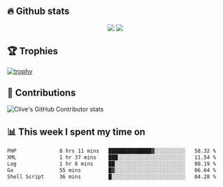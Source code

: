 ## &#128293; Github stats

<!-- GitHub Readme Streak Stats - https://github.com/DenverCoder1/github-readme-streak-stats -->
<p align="center">

<picture>
  <source 
    srcset="https://github-readme-stats.vercel.app/api?username=clivewalkden&count_private=true&show_icons=true&theme=darcula"
    media="(prefers-color-scheme: dark)"
  />
  <source
    srcset="https://github-readme-stats.vercel.app/api?username=clivewalkden&count_private=true&show_icons=true&theme=calm"
    media="(prefers-color-scheme: light), (prefers-color-scheme: no-preference)"
  />
  <img src="https://github-readme-stats.vercel.app/api?username=clivewalkden&count_private=true&show_icons=true&theme=darcula" />
</picture>

<a href="https://git.io/streak-stats" target="_blank">
  <img src="http://github-readme-streak-stats.herokuapp.com?user=clivewalkden&theme=darcula&date_format=j%20M%5B%20Y%5D" />
</a>

</p>

## &#127942; Trophies
[![trophy](https://github-profile-trophy.vercel.app/?username=clivewalkden&theme=onedark)](https://github.com/clivewalkden/github-profile-trophy)

## &#129309; Contributions
![Clive's GitHub Contributor stats](https://github-contributor-stats.vercel.app/api?username=clivewalkden)

## &#128202; This week I spent my time on
<!--START_SECTION:waka-->

```txt
PHP              8 hrs 11 mins   ██████████████▓░░░░░░░░░░   58.32 %
XML              1 hr 37 mins    ███░░░░░░░░░░░░░░░░░░░░░░   11.54 %
Log              1 hr 8 mins     ██░░░░░░░░░░░░░░░░░░░░░░░   08.19 %
Go               55 mins         █▓░░░░░░░░░░░░░░░░░░░░░░░   06.64 %
Shell Script     36 mins         █░░░░░░░░░░░░░░░░░░░░░░░░   04.28 %
```

<!--END_SECTION:waka-->
